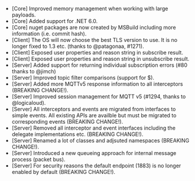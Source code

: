 * [Core] Improved memory management when working with large payloads.
* [Core] Added support for .NET 6.0.
* [Core] nuget packages are now created by MSBuild including more information (i.e. commit hash).
* [Client] The OS will now choose the best TLS version to use. It is no longer fixed to 1.3 etc. (thanks to @patagonaa, #1271).
* [Client] Exposed user properties and reason string in subscribe result.
* [Client] Exposed user properties and reason string in unsubscribe result.
* [Server] Added support for returning individual subscription errors (#80 thanks to @jimch)
* [Server] Improved topic filter comparisons (support for $).
* [Server] Added more MQTTv5 response information to all interceptors (BREAKING CHANGE!).
* [Server] Improved session management for MQTT v5 (#1294, thanks to @logicaloud).
* [Server] All interceptors and events are migrated from interfaces to simple events. All existing APIs are availble but must be migrated to corresponding events (BREAKING CHANGE!).
* [Server] Removed all interceptor and event interfaces including the delegate implementations etc. (BREAKING CHANGE!).
* [Server] Renamed a lot of classes and adjsuted namespaces (BREAKING CHANGE!).
* [Server] Introduced a new queueing approach for internal message process (packet bus).
* [Server] For security reasons the default endpoint (1883) is no longer enabled by default (BREAKING CHANGE!).